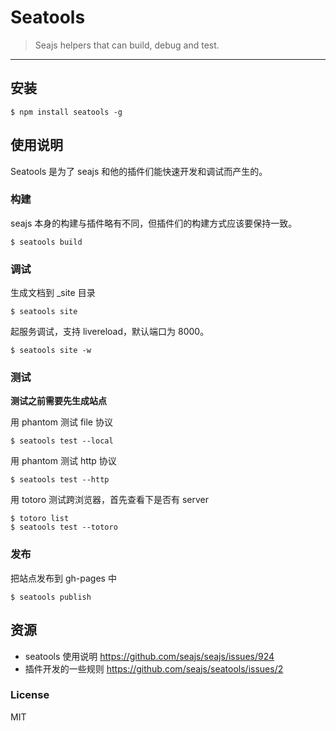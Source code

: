 # Seatools

> Seajs helpers that can build, debug and test.

---

## 安装

```
$ npm install seatools -g
```

## 使用说明

Seatools 是为了 seajs 和他的插件们能快速开发和调试而产生的。

### 构建

seajs 本身的构建与插件略有不同，但插件们的构建方式应该要保持一致。

```
$ seatools build
```

### 调试

生成文档到 _site 目录

```
$ seatools site
```

起服务调试，支持 livereload，默认端口为 8000。

```
$ seatools site -w
```

### 测试

**测试之前需要先生成站点**

用 phantom 测试 file 协议

```
$ seatools test --local
```

用 phantom 测试 http 协议

```
$ seatools test --http
```

用 totoro 测试跨浏览器，首先查看下是否有 server

```
$ totoro list
$ seatools test --totoro
```

### 发布

把站点发布到 gh-pages 中

```
$ seatools publish
```

## 资源

- seatools 使用说明 https://github.com/seajs/seajs/issues/924
- 插件开发的一些规则 https://github.com/seajs/seatools/issues/2

### License

MIT
